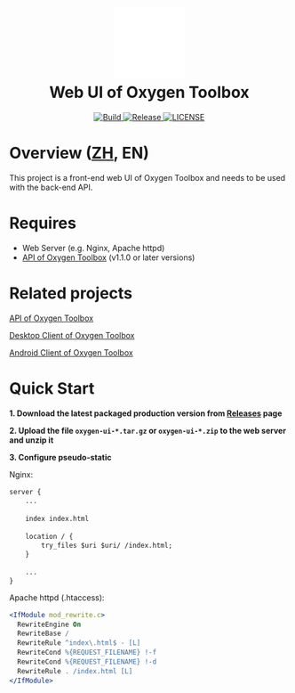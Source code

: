 <div align="center">
    <h1>
        <img alt="Logo" src="doc/logo.svg" width="128">
        <br>
        <span>Web UI of Oxygen Toolbox</span>
    </h1>
</div>
<div align="center">
    <a href="https://ci.fatweb.top/job/Oxygen%20Toolbox%20UI/">
        <img alt="Build" src="https://ci.fatweb.top/job/Oxygen%20Toolbox%20UI/badge/icon">
    </a>
    <a href="https://github.com/FatttSnake/oxygen-ui/releases/latest">
        <img alt="Release" src="https://img.shields.io/github/v/release/FatttSnake/oxygen-ui">
    </a>
    <a href="LICENSE">
        <img alt="LICENSE" src="https://img.shields.io/github/license/FatttSnake/oxygen-ui">
    </a>
</div>

# Overview ([ZH](README_zh.md), EN)

This project is a front-end web UI of Oxygen Toolbox and needs to be used with the back-end API.

# Requires

- Web Server (e.g. Nginx, Apache httpd)
- [API of Oxygen Toolbox](https://github.com/FatttSnake/oxygen-api) (v1.1.0 or later versions)

# Related projects

[API of Oxygen Toolbox](https://github.com/FatttSnake/oxygen-api)

[Desktop Client of Oxygen Toolbox](https://github.com/FatttSnake/oxygen-desktop)

[Android Client of Oxygen Toolbox](https://github.com/FatttSnake/oxygen-android)

# Quick Start

**1. Download the latest packaged production version from [Releases](https://github.com/FatttSnake/oxygen-ui/releases/latest) page**

**2. Upload the file `oxygen-ui-*.tar.gz` or `oxygen-ui-*.zip` to the web server and unzip it**

**3. Configure pseudo-static**

Nginx:

```nginx
server {
    ...
    
    index index.html
    
    location / {
        try_files $uri $uri/ /index.html;
    }
    
    ...
}
```

Apache httpd (.htaccess):

```apache
<IfModule mod_rewrite.c>
  RewriteEngine On
  RewriteBase /
  RewriteRule ^index\.html$ - [L]
  RewriteCond %{REQUEST_FILENAME} !-f
  RewriteCond %{REQUEST_FILENAME} !-d
  RewriteRule . /index.html [L]
</IfModule>
```
